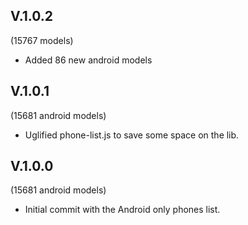 V.1.0.2
-------
(15767 models)

- Added 86 new android models

V.1.0.1
-------
(15681 android models)

- Uglified phone-list.js to save some space on the lib.

V.1.0.0
-------
(15681 android models)

- Initial commit with the Android only phones list.